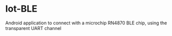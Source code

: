 # Iot-BLE
Android application to connect with a microchip RN4870 BLE chip, using the transparent UART channel
